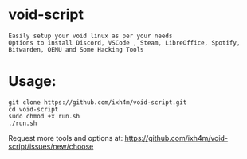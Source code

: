 # void-script
	Easily setup your void linux as per your needs
	Options to install Discord, VSCode , Steam, LibreOffice, Spotify, Bitwarden, QEMU and Some Hacking Tools

# Usage:
	
	git clone https://github.com/ixh4m/void-script.git
	cd void-script
	sudo chmod +x run.sh
	./run.sh

Request more tools and options at:
https://github.com/ixh4m/void-script/issues/new/choose

